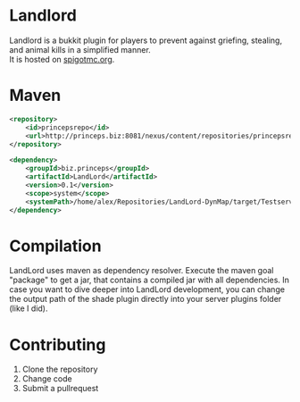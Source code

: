 Landlord
========

Landlord is a bukkit plugin for players to prevent against griefing, stealing, and animal kills in a simplified manner.  
It is hosted on [spigotmc.org](https://www.spigotmc.org/resources/beta-landlord-2.44398/).

Maven
=====
```xml
<repository>
    <id>princepsrepo</id>
    <url>http://princeps.biz:8081/nexus/content/repositories/princepsrepo/</url>
</repository>

<dependency>
    <groupId>biz.princeps</groupId>
    <artifactId>LandLord</artifactId>
    <version>0.1</version>
    <scope>system</scope>
    <systemPath>/home/alex/Repositories/LandLord-DynMap/target/Testserver/plugins/Landlord-latest.jar</systemPath>
</dependency>
```


Compilation
================

LandLord uses maven as dependency resolver. Execute the maven goal "package" to get a jar, that contains a compiled jar with all dependencies.
In case you want to dive deeper into LandLord development, you can change the output path of the shade plugin directly into your server plugins folder (like I did).

Contributing
============
1. Clone the repository 
2. Change code
3. Submit a pullrequest